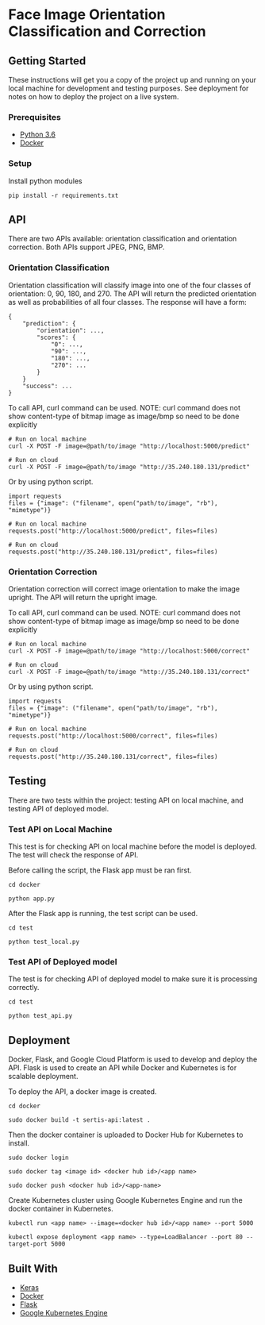 # Face Image Orientation Classification and Correction

## Getting Started

These instructions will get you a copy of the project up and running on your local machine for development and testing purposes. See deployment for notes on how to deploy the project on a live system.

### Prerequisites

* [Python 3.6](https://www.python.org/downloads/)
* [Docker](https://docs.docker.com/install/) 

### Setup

Install python modules

```
pip install -r requirements.txt
```

## API

There are two APIs available: orientation classification and orientation correction. Both APIs support JPEG, PNG, BMP.

### Orientation Classification

Orientation classification will classify image into one of the four classes of orientation: 0, 90, 180, and 270. The API will return the predicted orientation as well as probabilities of all four classes. The response will have a form:

```
{
    "prediction": {
        "orientation": ...,
        "scores": {
            "0": ...,
            "90": ...,
            "180": ...,
            "270": ...
        }
    }
    "success": ...
}
```

To call API, curl command can be used. 
NOTE: curl command does not show content-type of bitmap image as image/bmp so need to be done explicitly

```
# Run on local machine
curl -X POST -F image=@path/to/image "http://localhost:5000/predict"

# Run on cloud
curl -X POST -F image=@path/to/image "http://35.240.180.131/predict"
```

Or by using python script.

```
import requests
files = {"image": ("filename", open("path/to/image", "rb"), "mimetype")}

# Run on local machine
requests.post("http://localhost:5000/predict", files=files)

# Run on cloud
requests.post("http://35.240.180.131/predict", files=files)
```

### Orientation Correction

Orientation correction will correct image orientation to make the image upright. The API will return the upright image.

To call API, curl command can be used. 
NOTE: curl command does not show content-type of bitmap image as image/bmp so need to be done explicitly

```
# Run on local machine
curl -X POST -F image=@path/to/image "http://localhost:5000/correct"

# Run on cloud
curl -X POST -F image=@path/to/image "http://35.240.180.131/correct"
```

Or by using python script.

```
import requests
files = {"image": ("filename", open("path/to/image", "rb"), "mimetype")}

# Run on local machine
requests.post("http://localhost:5000/correct", files=files)

# Run on cloud
requests.post("http://35.240.180.131/correct", files=files)
```

## Testing

There are two tests within the project: testing API on local machine, and testing API of deployed model.

### Test API on Local Machine

This test is for checking API on local machine before the model is deployed. The test will check the response of API.

Before calling the script, the Flask app must be ran first.

```
cd docker

python app.py
```

After the Flask app is running, the test script can be used.

```
cd test

python test_local.py
```

### Test API of Deployed model

The test is for checking API of deployed model to make sure it is processing correctly.

```
cd test

python test_api.py
```

## Deployment

Docker, Flask, and Google Cloud Platform is used to develop and deploy the API. Flask is used to create an API while Docker and Kubernetes is for scalable deployment.

To deploy the API, a docker image is created.

```
cd docker

sudo docker build -t sertis-api:latest .
```

Then the docker container is uploaded to Docker Hub for Kubernetes to install.

```
sudo docker login

sudo docker tag <image id> <docker hub id>/<app name>

sudo docker push <docker hub id>/<app-name>
```

Create Kubernetes cluster using Google Kubernetes Engine and run the docker container in Kubernetes.

```
kubectl run <app name> --image=<docker hub id>/<app name> --port 5000

kubectl expose deployment <app name> --type=LoadBalancer --port 80 --target-port 5000
```

## Built With

* [Keras](https://keras.io/)
* [Docker](https://www.docker.com/)
* [Flask](http://flask.pocoo.org/)
* [Google Kubernetes Engine](https://cloud.google.com/kubernetes-engine/docs/)

